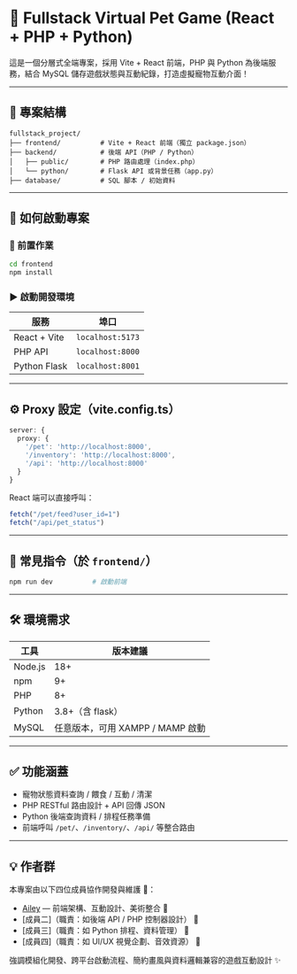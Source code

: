 # 🧩 Fullstack Virtual Pet Game (React + PHP + Python)

這是一個分層式全端專案，採用 Vite + React 前端，PHP 與 Python 為後端服務，結合 MySQL 儲存遊戲狀態與互動紀錄，打造虛擬寵物互動介面！

---

## 📁 專案結構

```
fullstack_project/
├── frontend/          # Vite + React 前端（獨立 package.json）
├── backend/           # 後端 API（PHP / Python）
│   ├── public/        # PHP 路由處理（index.php）
│   └── python/        # Flask API 或背景任務（app.py）
├── database/          # SQL 腳本 / 初始資料

```

---

## 🚀 如何啟動專案

### 🔧 前置作業

```bash
cd frontend
npm install
```

### ▶️ 啟動開發環境

| 服務         | 埠口         |
|--------------|--------------|
| React + Vite | `localhost:5173` |
| PHP API      | `localhost:8000` |
| Python Flask | `localhost:8001` |

---

## ⚙️ Proxy 設定（vite.config.ts）

```ts
server: {
  proxy: {
    '/pet': 'http://localhost:8000',
    '/inventory': 'http://localhost:8000',
    '/api': 'http://localhost:8000'
  }
}
```

React 端可以直接呼叫：
```ts
fetch("/pet/feed?user_id=1")
fetch("/api/pet_status")
```

---

## 📖 常見指令（於 `frontend/`）

```bash
npm run dev          # 啟動前端
```

---

## 🛠️ 環境需求

| 工具     | 版本建議     |
|----------|--------------|
| Node.js  | 18+          |
| npm      | 9+           |
| PHP      | 8+          |
| Python   | 3.8+（含 flask）|
| MySQL    | 任意版本，可用 XAMPP / MAMP 啟動 |

---

## ✅ 功能涵蓋

- 寵物狀態資料查詢 / 餵食 / 互動 / 清潔
- PHP RESTful 路由設計 + API 回傳 JSON
- Python 後端查詢資料 / 排程任務準備
- 前端呼叫 `/pet/`、`/inventory/`、`/api/` 等整合路由

---

## 💡 作者群

本專案由以下四位成員協作開發與維護 👥：

- [Ailey](mailto:ailey@example.com) — 前端架構、互動設計、美術整合 🐾 
- [成員二]（職責：如後端 API / PHP 控制器設計） 🐾 
- [成員三]（職責：如 Python 排程、資料管理） 🐾 
- [成員四]（職責：如 UI/UX 視覺企劃、音效資源） 🐾 

強調模組化開發、跨平台啟動流程、簡約畫風與資料邏輯兼容的遊戲互動設計 ✨